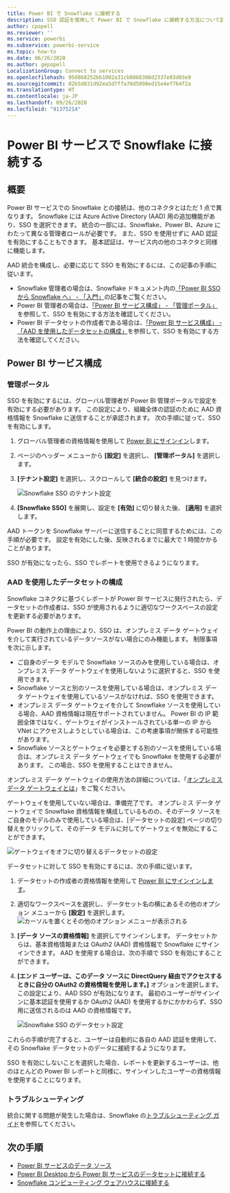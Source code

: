 ```yaml
---
title: Power BI で Snowflake に接続する
description: SSO 認証を使用して Power BI で Snowflake に接続する方法について説明します。
author: cpopell
ms.reviewer: ''
ms.service: powerbi
ms.subservice: powerbi-service
ms.topic: how-to
ms.date: 06/26/2020
ms.author: gepopell
LocalizationGroup: Connect to services
ms.openlocfilehash: 950868252bb1002a31cb0868308d2337e03d03e9
ms.sourcegitcommit: 02b5d031d92ea5d7ffa70d5098ed15e4ef764f2a
ms.translationtype: HT
ms.contentlocale: ja-JP
ms.lasthandoff: 09/26/2020
ms.locfileid: "91375214"
---
```

# <a name="connect-to-snowflake-in-power-bi-service"></a>Power BI サービスで Snowflake に接続する

## <a name="introduction"></a>概要

Power BI サービスでの Snowflake との接続は、他のコネクタとはただ 1 点で異なります。 Snowflake には Azure Active Directory (AAD) 用の追加機能があり、SSO を選択できます。 統合の一部には、Snowflake、Power BI、Azure にわたって異なる管理者ロールが必要です。 また、SSO を使用せずに AAD 認証を有効にすることもできます。 基本認証は、サービス内の他のコネクタと同様に機能します。

AAD 統合を構成し、必要に応じて SSO を有効にするには、この記事の手順に従います。

* Snowflake 管理者の場合は、Snowflake ドキュメント内の[「Power BI SSO から Snowflake へ」 - 「入門」](https://docs.snowflake.com/en/user-guide/oauth-powerbi.html)の記事をご覧ください。
* Power BI 管理者の場合は、[「Power BI サービス構成」 - 「管理ポータル」](service-connect-snowflake.md#admin-portal)を参照して、SSO を有効にする方法を確認してください。
* Power BI データセットの作成者である場合は、[「Power BI サービス構成」 - 「AAD を使用したデータセットの構成」](service-connect-snowflake.md#configuring-a-dataset-with-aad)を参照して、SSO を有効にする方法を確認してください。

## <a name="power-bi-service-configuration"></a>Power BI サービス構成

### <a name="admin-portal"></a>管理ポータル

SSO を有効にするには、グローバル管理者が Power BI 管理ポータルで設定を有効にする必要があります。 この設定により、組織全体の認証のために AAD 資格情報を Snowflake に送信することが承認されます。 次の手順に従って、SSO を有効にします。

1. グローバル管理者の資格情報を使用して [Power BI にサインイン](https://app.powerbi.com)します。
1. ページのヘッダー メニューから **[設定]** を選択し、 **[管理ポータル]** を選択します。
1. **[テナント設定]** を選択し、スクロールして **[統合の設定]** を見つけます。

   ![Snowflake SSO のテナント設定](media/service-connect-snowflake/snowflake-sso-tenant.png)

4. **[Snowflake SSO]** を展開し、設定を **[有効]** に切り替えた後、 **[適用]** を選択します。

AAD トークンを Snowflake サーバーに送信することに同意するためには、この手順が必要です。 設定を有効にした後、反映されるまでに最大で 1 時間かかることがあります。

SSO が有効になったら、SSO でレポートを使用できるようになります。

### <a name="configuring-a-dataset-with-aad"></a>AAD を使用したデータセットの構成

Snowflake コネクタに基づくレポートが Power BI サービスに発行されたら、データセットの作成者は、SSO が使用されるように適切なワークスペースの設定を更新する必要があります。

Power BI の動作上の理由により、SSO は、オンプレミス データ ゲートウェイを介して実行されているデータソースがない場合にのみ機能します。 制限事項を次に示します。

* ご自身のデータ モデルで Snowflake ソースのみを使用している場合は、オンプレミス データ ゲートウェイを使用しないように選択すると、SSO を使用できます。
* Snowflake ソースと別のソースを使用している場合は、オンプレミス データ ゲートウェイを使用しているソースがなければ、SSO を使用できます。
* オンプレミス データ ゲートウェイを介して Snowflake ソースを使用している場合、AAD 資格情報は現在サポートされていません。 Power BI の IP 範囲全体ではなく、ゲートウェイがインストールされている単一の IP から VNet にアクセスしようとしている場合は、この考慮事項が関係する可能性があります。
* Snowflake ソースとゲートウェイを必要とする別のソースを使用している場合は、オンプレミス データ ゲートウェイでも Snowflake を使用する必要があります。 この場合、SSO を使用することはできません。

オンプレミス データ ゲートウェイの使用方法の詳細については、「[オンプレミス データ ゲートウェイとは](service-gateway-onprem.md)」をご覧ください。

ゲートウェイを使用していない場合は、準備完了です。 オンプレミス データ ゲートウェイで Snowflake 資格情報を構成しているものの、そのデータ ソースをご自身のモデルのみで使用している場合は、[データセットの設定] ページの切り替えをクリックして、そのデータ モデルに対してゲートウェイを無効にすることができます。

![ゲートウェイをオフに切り替えるデータセットの設定](media/service-connect-snowflake/snowflake-gateway-toggle-off.png)

データセットに対して SSO を有効にするには、次の手順に従います。

1. データセットの作成者の資格情報を使用して [Power BI にサインインします](https://app.powerbi.com)。
1. 適切なワークスペースを選択し、データセット名の横にあるその他のオプション メニューから **[設定]** を選択します。
  ![カーソルを置くとその他のオプション メニューが表示される](media/service-connect-snowflake/dataset-settings-2.png)
1. **[データ ソースの資格情報]** を選択してサインインします。 データセットからは、基本資格情報または OAuth2 (AAD) 資格情報で Snowflake にサインインできます。 AAD を使用する場合は、次の手順で SSO を有効にすることができます。
1. **[エンド ユーザーは、このデータ ソースに DirectQuery 経由でアクセスするときに自分の OAuth2 の資格情報を使用します。]** オプションを選択します。 この設定により、AAD SSO が有効になります。 最初のユーザーがサインインに基本認証を使用するか OAuth2 (AAD) を使用するかにかかわらず、SSO 用に送信されるのは AAD の資格情報です。

    ![Snowflake SSO のデータセット設定](media/service-connect-snowflake/snowflake-sso-cred-ui.png)

これらの手順が完了すると、ユーザーは自動的に各自の AAD 認証を使用して、その Snowflake データセットのデータに接続するようになります。

SSO を有効にしないことを選択した場合、レポートを更新するユーザーは、他のほとんどの Power BI レポートと同様に、サインインしたユーザーの資格情報を使用することになります。

### <a name="troubleshooting"></a>トラブルシューティング

統合に関する問題が発生した場合は、Snowflake の[トラブルシューティング ガイド](https://docs.snowflake.com/en/user-guide/oauth-powerbi.html#troubleshooting)を参照してください。

## <a name="next-steps"></a>次の手順

* [Power BI サービスのデータ ソース](service-get-data.md)
* [Power BI Desktop から Power BI サービスのデータセットに接続する](desktop-report-lifecycle-datasets.md)
* [Snowflake コンピューティング ウェアハウスに接続する](desktop-connect-snowflake.md)
